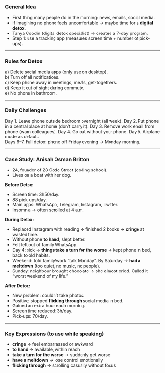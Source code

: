 ### General Idea

- First thing many people do in the morning: news, emails, social media.
- If imagining no phone feels uncomfortable → maybe time for a **digital detox**.
- Tanya Goodin (digital detox specialist) → created a 7-day program.
- Step 1: use a tracking app (measures screen time + number of pick-ups).

---

### Rules for Detox

a) Delete social media apps (only use on desktop).  
b) Turn off all notifications.  
c) Keep phone away in meetings, meals, get-togethers.  
d) Keep it out of sight during commute.  
e) No phone in bathroom.

---

### Daily Challenges

Day 1. Leave phone outside bedroom overnight (all week).
Day 2. Put phone in a central place at home (don’t carry it).
Day 3. Remove work email from phone (warn colleagues).
Day 4. Go out without your phone.
Day 5. Airplane mode as default.  
Days 6–7. Full detox: phone off Friday evening → Monday morning.
    

---

### Case Study: **Anisah Osman Britton**

- 24, founder of 23 Code Street (coding school).
- Lives on a boat with her dog.

**Before Detox:**

- Screen time: 3h50/day.
- 88 pick-ups/day.
- Main apps: WhatsApp, Telegram, Instagram, Twitter.
- Insomnia → often scrolled at 4 a.m.

**During Detox:**

- Replaced Instagram with reading → finished 2 books → **cringe** at wasted time.
- Without phone **to hand**, slept better.
- Felt left out of family WhatsApp.
- Day 4: sick → **things take a turn for the worse** → kept phone in bed, back to old habits.
- Weekend: told family/work “talk Monday”. By Saturday → **had a meltdown** (too quiet, no music, no people).
- Sunday: neighbour brought chocolate → she almost cried. Called it “worst weekend of my life.”

**After Detox:**

- New problem: couldn’t take photos.
- Positive: stopped **flicking through** social media in bed.
- Gained an extra hour each morning.
- Screen time reduced: 3h/day.
- Pick-ups: 70/day.

---

### Key Expressions (to use while speaking)

- **cringe** → feel embarrassed or awkward
- **to hand** → available, within reach
- **take a turn for the worse** → suddenly get worse
- **have a meltdown** → lose control emotionally
- **flicking through** → scrolling casually without focus